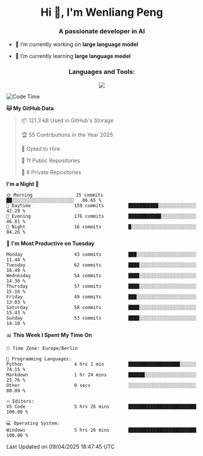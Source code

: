 <h1 align="center">Hi 👋, I'm Wenliang Peng</h1>
<h3 align="center">A passionate developer in AI</h3>

- 🔭 I’m currently working on **large language model**

- 🌱 I’m currently learning **large language model**

<!-- <h3 align="left">Connect with me:</h3> -->
<!-- <p align="left">
</p> -->

<h3 align="center">Languages and Tools:</h3>
<p align="center">
  <a href="https://skillicons.dev">
    <img src="https://skillicons.dev/icons?i=cpp,ros,docker,azure,git,linux,py,pytorch,cmake,githubactions,powershell,md&perline=6" />
  </a>
</p>


<!-- <p><img align="center" src="https://github-readme-stats.vercel.app/api/top-langs?username=bpwl0121&show_icons=true&locale=en&layout=compact" alt="bpwl0121" /></p> -->

<!-- <p><img align="center" src="https://github-readme-streak-stats.herokuapp.com/?user=bpwl0121&" alt="bpwl0121" /></p> -->

<!--START_SECTION:waka-->
![Code Time](http://img.shields.io/badge/Code%20Time-211%20hrs%2049%20mins-blue)

**🐱 My GitHub Data** 

> 📦 121.3 kB Used in GitHub's Storage 
 > 
> 🏆 55 Contributions in the Year 2025
 > 
> 💼 Opted to Hire
 > 
> 📜 11 Public Repositories 
 > 
> 🔑 8 Private Repositories 
 > 
**I'm a Night 🦉** 

```text
🌞 Morning                25 commits          ██░░░░░░░░░░░░░░░░░░░░░░░   06.65 % 
🌆 Daytime                159 commits         ███████████░░░░░░░░░░░░░░   42.29 % 
🌃 Evening                176 commits         ████████████░░░░░░░░░░░░░   46.81 % 
🌙 Night                  16 commits          █░░░░░░░░░░░░░░░░░░░░░░░░   04.26 % 
```
📅 **I'm Most Productive on Tuesday** 

```text
Monday                   43 commits          ███░░░░░░░░░░░░░░░░░░░░░░   11.44 % 
Tuesday                  62 commits          ████░░░░░░░░░░░░░░░░░░░░░   16.49 % 
Wednesday                54 commits          ████░░░░░░░░░░░░░░░░░░░░░   14.36 % 
Thursday                 57 commits          ████░░░░░░░░░░░░░░░░░░░░░   15.16 % 
Friday                   49 commits          ███░░░░░░░░░░░░░░░░░░░░░░   13.03 % 
Saturday                 58 commits          ████░░░░░░░░░░░░░░░░░░░░░   15.43 % 
Sunday                   53 commits          ████░░░░░░░░░░░░░░░░░░░░░   14.10 % 
```


📊 **This Week I Spent My Time On** 

```text
🕑︎ Time Zone: Europe/Berlin

💬 Programming Languages: 
Python                   4 hrs 1 min         ███████████████████░░░░░░   74.15 % 
Markdown                 1 hr 24 mins        ██████░░░░░░░░░░░░░░░░░░░   25.76 % 
Other                    0 secs              ░░░░░░░░░░░░░░░░░░░░░░░░░   00.09 % 

🔥 Editors: 
VS Code                  5 hrs 26 mins       █████████████████████████   100.00 % 

💻 Operating System: 
Windows                  5 hrs 26 mins       █████████████████████████   100.00 % 
```


 Last Updated on 09/04/2025 18:47:45 UTC
<!--END_SECTION:waka-->
